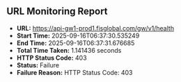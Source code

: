 ## URL Monitoring Report

- **URL:** https://api-gw1-prod1.fisglobal.com/gw/v1/health
- **Start Time:** 2025-09-16T06:37:30.535249
- **End Time:** 2025-09-16T06:37:31.676685
- **Total Time Taken:** 1.141436 seconds
- **HTTP Status Code:** 403
- **Status:** Failure
- **Failure Reason:** HTTP Status Code: 403
